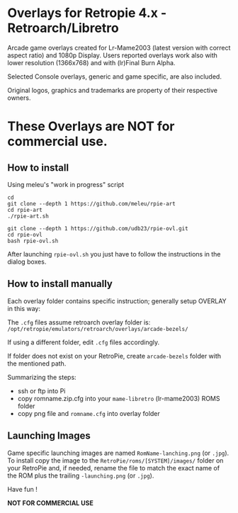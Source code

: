 # Overlays for Retropie 4.x - Retroarch/Libretro
Arcade game overlays created for Lr-Mame2003 (latest version with correct aspect ratio) and 1080p Display.
Users reported overlays work also with lower resolution (1366x768) and with (lr)Final Burn Alpha.

Selected Console overlays, generic and game specific, are also included. 

Original logos, graphics and trademarks are property of their respective owners. 
# These Overlays are **NOT** for commercial use.

## How to install

Using meleu's "work in progress" script

```
cd
git clone --depth 1 https://github.com/meleu/rpie-art
cd rpie-art
./rpie-art.sh
```

```
git clone --depth 1 https://github.com/udb23/rpie-ovl.git
cd rpie-ovl
bash rpie-ovl.sh
```

After launching `rpie-ovl.sh` you just have to follow the instructions in the dialog boxes.


## How to install manually

Each overlay folder contains specific instruction; generally setup OVERLAY in this way:

The `.cfg` files assume retroarch overlay folder is: `/opt/retropie/emulators/retroarch/overlays/arcade-bezels/`

If using a different folder, edit `.cfg` files accordingly.

If folder does not exist on your RetroPie, create `arcade-bezels` folder with the mentioned path.

Summarizing the steps:
- ssh or ftp into Pi
- copy romname.zip.cfg into your `mame-libretro` (lr-mame2003) ROMS folder
- copy png file and `romname.cfg` into overlay folder

## Launching Images
Game specific launching images are named `RomName-lanching.png` (or `.jpg`).
To install copy the image to the `RetroPie/roms/[SYSTEM]/images/` folder on your RetroPie and, if needed, rename the file to match the exact name of the ROM plus the trailing `-launching.png` (or `.jpg`).

Have fun !

**NOT FOR COMMERCIAL USE**
